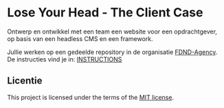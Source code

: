 # Lose Your Head - The Client Case

Ontwerp en ontwikkel met een team een website voor een opdrachtgever, op basis van een headless CMS en een framework.

Jullie werken op een gedeelde repository in de organisatie [FDND-Agency](https://github.com/fdnd-agency). 
De instructies vind je in: [INSTRUCTIONS](https://github.com/fdnd-task/lose-your-head-the-client-case/blob/main/docs/INSTRUCTIONS.md)

## Licentie

This project is licensed under the terms of the [MIT license](./LICENSE).
